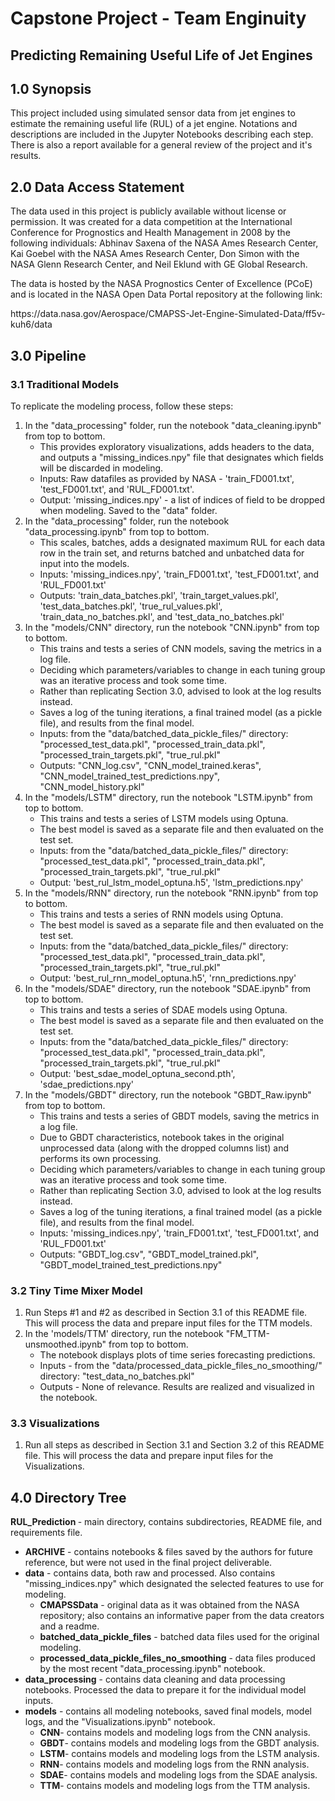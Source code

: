 # Capstone Project - Team Enginuity
## Predicting Remaining Useful Life of Jet Engines

## 1.0 Synopsis
<p>This project included using simulated sensor data from jet engines to estimate the remaining useful life (RUL) of a jet engine. Notations and descriptions are included in the Jupyter Notebooks describing each step. There is also a report available for a general review of the project and it's results.</p>

## 2.0 Data Access Statement
<p>The data used in this project is publicly available without license or permission. It was created for a data competition at the International Conference for Prognostics and Health Management in 2008 by the following individuals: Abhinav Saxena of the NASA Ames Research Center, Kai Goebel with the NASA Ames Research Center, Don Simon with the NASA Glenn Research Center, and Neil Eklund with GE Global Research.</p>
<p>The data is hosted by the NASA Prognostics Center of Excellence (PCoE) and is located in the NASA Open Data Portal repository at the following link:</p>
<p>https://data.nasa.gov/Aerospace/CMAPSS-Jet-Engine-Simulated-Data/ff5v-kuh6/data</p>



## 3.0 Pipeline
### 3.1 Traditional Models
<p>To replicate the modeling process, follow these steps:</p>
<ol>
<li>In the "data_processing" folder, run the notebook "data_cleaning.ipynb" from top to bottom. 
	<ul>
	<li>This provides exploratory visualizations, adds headers to the data, and outputs a "missing_indices.npy" file that designates which fields will be discarded in modeling.</li>
	<li>Inputs: Raw datafiles as provided by NASA - 'train_FD001.txt', 'test_FD001.txt', and 'RUL_FD001.txt'. </li>
	<li>Output: 'missing_indices.npy' - a list of indices of field to be dropped when modeling. Saved to the "data" folder.</li>
	</ul>
</li>
<li>In the "data_processing" folder, run the notebook "data_processing.ipynb" from top to bottom.
	<ul>
	<li>This scales, batches, adds a designated maximum RUL for each data row in the train set, and returns batched and unbatched data for input into the models.</li>
	<li>Inputs: 'missing_indices.npy', 'train_FD001.txt', 'test_FD001.txt', and 'RUL_FD001.txt'</li>
	<li>Outputs: 'train_data_batches.pkl', 'train_target_values.pkl', 'test_data_batches.pkl', 'true_rul_values.pkl', 'train_data_no_batches.pkl', and 'test_data_no_batches.pkl'</li>
	</ul>
</li>
<li>In the "models/CNN" directory, run the notebook "CNN.ipynb" from top to bottom.
	<ul>
	<li>This trains and tests a series of CNN models, saving the metrics in a log file.</li>
	<li>Deciding which parameters/variables to change in each tuning group was an iterative process and took some time.</li>
	<li>Rather than replicating Section 3.0, advised to look at the log results instead.</li>
	<li>Saves a log of the tuning iterations, a final trained model (as a pickle file), and results from the final model.</li>
	<li>Inputs: from the "data/batched_data_pickle_files/" directory: "processed_test_data.pkl", "processed_train_data.pkl", "processed_train_targets.pkl", "true_rul.pkl" </li>
	<li>Outputs: "CNN_log.csv", "CNN_model_trained.keras", "CNN_model_trained_test_predictions.npy", "CNN_model_history.pkl"</li>
	</ul>
</li>
<li>In the "models/LSTM" directory, run the notebook "LSTM.ipynb" from top to bottom.
	<ul>
	<li>This trains and tests a series of LSTM models using Optuna.</li>
	<li>The best model is saved as a separate file and then evaluated on the test set.</li>
	<li>Inputs: from the "data/batched_data_pickle_files/" directory: "processed_test_data.pkl", "processed_train_data.pkl", "processed_train_targets.pkl", "true_rul.pkl"</li>
	<li>Output: 'best_rul_lstm_model_optuna.h5', 'lstm_predictions.npy'</li>
	</ul>
</li>
<li>In the "models/RNN" directory, run the notebook "RNN.ipynb" from top to bottom.
	<ul>
	<li>This trains and tests a series of RNN models using Optuna.</li>
	<li>The best model is saved as a separate file and then evaluated on the test set.</li>
	<li>Inputs: from the "data/batched_data_pickle_files/" directory: "processed_test_data.pkl", "processed_train_data.pkl", "processed_train_targets.pkl", "true_rul.pkl"</li>
	<li>Output: 'best_rul_rnn_model_optuna.h5', 'rnn_predictions.npy'</li>
	</ul>
</li>
<li>In the "models/SDAE" directory, run the notebook "SDAE.ipynb" from top to bottom.
	<ul>
	<li>This trains and tests a series of SDAE models using Optuna.</li>
	<li>The best model is saved as a separate file and then evaluated on the test set.</li>
	<li>Inputs: from the "data/batched_data_pickle_files/" directory: "processed_test_data.pkl", "processed_train_data.pkl", "processed_train_targets.pkl", "true_rul.pkl"</li>
	<li>Output: 'best_sdae_model_optuna_second.pth', 'sdae_predictions.npy'</li>
	</ul>
</li>
<li>In the "models/GBDT" directory, run the notebook "GBDT_Raw.ipynb" from top to bottom.
	<ul>
	<li>This trains and tests a series of GBDT models, saving the metrics in a log file.</li>
	<li>Due to GBDT characteristics, notebook takes in the original unprocessed data (along with the dropped columns list) and performs its own processing.</li>
	<li>Deciding which parameters/variables to change in each tuning group was an iterative process and took some time.</li>
	<li>Rather than replicating Section 3.0, advised to look at the log results instead.</li>
	<li>Saves a log of the tuning iterations, a final trained model (as a pickle file), and results from the final model.</li>
	<li>Inputs: 'missing_indices.npy', 'train_FD001.txt', 'test_FD001.txt', and 'RUL_FD001.txt'</li>
	<li>Outputs: "GBDT_log.csv", "GBDT_model_trained.pkl", "GBDT_model_trained_test_predictions.npy"</li>
	</ul>
</li>
</ol>

### 3.2 Tiny Time Mixer Model
<ol>
<li>
Run Steps #1 and #2 as described in Section 3.1 of this README file. This will process the data and prepare input files for the TTM models.
</li>

<li>In the 'models/TTM' directory, run the notebook "FM_TTM-unsmoothed.ipynb" from top to bottom.
	<ul>
	<li>The notebook displays plots of time series forecasting predictions.</li>
	<li>Inputs - from the "data/processed_data_pickle_files_no_smoothing/" directory: "test_data_no_batches.pkl" </li>
	<li>Outputs - None of relevance. Results are realized and visualized in the notebook.</li>
	</ul>
</li>
</ol>


### 3.3 Visualizations
<ol>
<li>
Run all steps as described in Section 3.1 and Section 3.2 of this README file. This will process the data and prepare input files for the Visualizations.
</li>
</ol>




## 4.0 Directory Tree
<p>
<strong>RUL_Prediction </strong> - main directory, contains subdirectories, README file, and requirements file.

<ul>
	<li><strong>ARCHIVE</strong> - contains notebooks & files saved by the authors for future reference, but were not used in the final project deliverable. </li>
	<li><strong>data</strong> - contains data, both raw and processed. Also contains "missing_indices.npy" which designated the selected features to use for modeling.
		<ul>
			<li><strong>CMAPSSData</strong> - original data as it was obtained from the NASA repository; also contains an informative paper from the data creators and a readme.</li>
			<li><strong>batched_data_pickle_files</strong> - batched data files used for the original modeling.</li>
			<li><strong>processed_data_pickle_files_no_smoothing</strong> - data files produced by the most recent "data_processing.ipynb" notebook.</li>
		</ul>
	</li>
	<li><strong>data_processing</strong> - contains data cleaning and data processing notebooks. Processed the data to prepare it for the individual model inputs.</li>
	<li><strong>models</strong> - contains all modeling notebooks, saved final models, model logs, and the "Visualizations.ipynb" notebook. 
		<ul>
			<li><strong>CNN</strong>- contains models and modeling logs from the CNN analysis. </li>
			<li><strong>GBDT</strong>- contains models and modeling logs from the GBDT analysis. </li>
			<li><strong>LSTM</strong>- contains models and modeling logs from the LSTM analysis. </li>
			<li><strong>RNN</strong>- contains models and modeling logs from the RNN analysis. </li>
			<li><strong>SDAE</strong>- contains models and modeling logs from the SDAE analysis. </li>
			<li><strong>TTM</strong>- contains models and modeling logs from the TTM analysis. </li>
		</ul>
	</li>
</ul>
</p>

